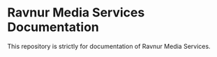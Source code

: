 # Ravnur Media Services Documentation
This repository is strictly for documentation of Ravnur Media Services.
